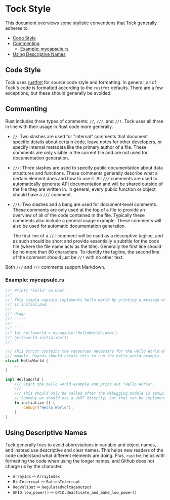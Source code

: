Tock Style
==========

This document overviews some stylistic conventions that Tock generally adheres
to.

<!-- npm i -g markdown-toc; markdown-toc -i Style.md -->

<!-- toc -->

- [Code Style](#code-style)
- [Commenting](#commenting)
  * [Example: mycapsule.rs](#example-mycapsulers)
- [Using Descriptive Names](#using-descriptive-names)

<!-- tocstop -->

## Code Style

Tock uses [rustfmt](https://github.com/rust-lang/rustfmt) for source code style
and formatting. In general, all of Tock's code is formatted according to the
`rustfmt` defaults. There are a few exceptions, but these should generally be
avoided.

## Commenting

Rust includes three types of comments: `//`, `///`, and `//!`. Tock uses all
three in line with their usage in Rust code more generally.

- `//`: Two slashes are used for "internal" comments that document specific
  details about certain code, leave notes for other developers, or specify
  internal metadata like the primary author of a file. These comments are only
  visible in the current file and are not used for documentation generation.

- `///`: Three slashes are used to specify public documentation about data
  structures and functions. These comments generally describe what a certain
  element does and how to use it. All `///` comments are used to automatically
  generate API documentation and will be shared outside of the file they are
  written in. In general, every public function or object should have a `///`
  comment.

- `//!`: Two slashes and a bang are used for document-level comments. These
  comments are only used at the top of a file to provide an overview of all of
  the code contained in the file. Typically these comments also include a
  general usage example. These comments will also be used for automatic
  documentation generation.

  The first line of a `//!` comment will be used as a descriptive tagline, and
  as such should be short and provide essentially a subtitle for the code file
  (where the file name acts as the title). Generally the first line should be
  no more than 80 characters. To identify the tagline, the second line of the
  comment should just be `//!` with no other text.

Both `///` and `//!` comments support Markdown.

### Example: mycapsule.rs

```rust
//! Prints "hello" on boot.
//!
//! This simple capsule implements hello world by printing a message when it
//! is initialized.
//!
//! Usage
//! -----
//!
//! ```
//! let helloworld = mycapsule::HelloWorld::new();
//! helloworld.initialize();
//! ```

/// This struct contains the resources necessary for the Hello World example
/// module. Boards should create this to run the hello world example.
struct HelloWorld {
    ...
}

impl HelloWorld {
    /// Start the hello world example and print out "Hello World".
    ///
    /// This should only be called after the debugging module is setup.
    // Someday we should use a UART directly, but that can be implemented later.
    fn initialize () {
        debug!("Hello World");
    }
}
```

## Using Descriptive Names

Tock generally tries to avoid abbreviations in variable and object names, and
instead use descriptive and clear names. This helps new readers of the code
understand what different elements are doing. Plus, `rustfmt` helps with
formatting the code when using the longer names, and Github does not charge us
by the character.

- `ArrayIdx` ⇨ `ArrayIndex`
- `BtnInterrupt` ⇨ `ButtonInterrupt`
- `RegVoltOut` ⇨ `RegulatedVoltageOutput`
- `GPIO.low_power()` ⇨ `GPIO.deactivate_and_make_low_power()`
